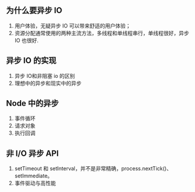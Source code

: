 ## 为什么要异步 IO

1. 用户体验，无疑异步 IO 可以带来舒适的用户体验；
2. 资源分配通常使用的两种主流方法，多线程和单线程串行，单线程很好，异步 IO 也很好.

## 异步 IO 的实现

1. 异步 IO和非阻塞 io 的区别
2. 理想中的异步和现实中的异步

## Node 中的异步

1. 事件循环
2. 请求对象
3. 执行回调

## 非 I/O 异步 API

1. setTimeout 和 setInterval，并不是非常精确，process.nextTick()、setImmediate。
2. 事件驱动与高性能